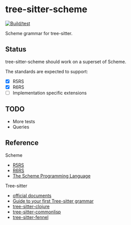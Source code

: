 # tree-sitter-scheme

[![Build/test](https://github.com/6cdh/tree-sitter-scheme/actions/workflows/test.yml/badge.svg)](https://github.com/6cdh/tree-sitter-scheme/actions/workflows/test.yml)

Scheme grammar for tree-sitter.

## Status

tree-sitter-scheme should work on a superset of Scheme.

The standards are expected to support:

* [x] R5RS
* [x] R6RS
* [ ] Implementation specific extensions

## TODO

* More tests
* Queries

## Reference

Scheme

* [R5RS](https://schemers.org/Documents/Standards/R5RS/)
* [R6RS](http://www.r6rs.org/)
* [The Scheme Programming Language](https://www.scheme.com/tspl4/)

Tree-sitter

* [official documents](https://tree-sitter.github.io/tree-sitter)
* [Guide to your first Tree-sitter grammar](https://gist.github.com/Aerijo/df27228d70c633e088b0591b8857eeef)
* [tree-sitter-clojure](https://github.com/sogaiu/tree-sitter-clojure)
* [tree-sitter-commonlisp](https://github.com/theHamsta/tree-sitter-commonlisp)
* [tree-sitter-fennel](https://github.com/TravonteD/tree-sitter-fennel)

